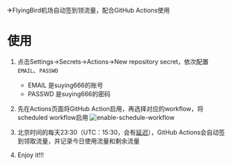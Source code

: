 ✈FlyingBird机场自动签到领流量，配合GitHub Actions使用

# 使用
1. 点击Settings->Secrets->Actions->New repository secret，依次配置`EMAIL`、`PASSWD`
    - EMAIL 是suying666的账号
    - PASSWD 是suying666的密码

2. 先在Actions页面将GitHub Action启用，再选择对应的workflow，将scheduled workflow启用
   ![enable-schedule-workflow](https://user-images.githubusercontent.com/90035785/224888848-be15ba52-1892-4a2b-9cef-b321b9a25165.jpg)

3. 北京时间的每天23:30（UTC：15:30，会有[延迟](https://docs.github.com/en/actions/using-workflows/events-that-trigger-workflows#schedule)），GitHub Actions会自动签到领取流量，并记录今日使用流量和剩余流量

4. Enjoy it!!!
